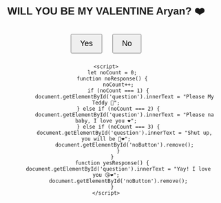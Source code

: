<!DOCTYPE html>
<html lang="en">
<head>
    <meta charset="UTF-8">
    <meta name="viewport" content="width=device-width, initial-scale=1.0">
    <title>Valentine Proposal</title>
    <style>
        body {
            text-align: center;
            font-family: Arial, sans-serif;
            margin-top: 100px;
        }
        #question {
            font-size: 24px;
            margin-bottom: 20px;
        }
        button {
            font-size: 18px;
            padding: 10px 20px;
            margin: 10px;
            cursor: pointer;
        }
    </style>
</head>
<body>
    <h1 id="question">WILL YOU BE MY VALENTINE Aryan? ❤️</h1>
    <button onclick="yesResponse()">Yes</button>
    <button id="noButton" onclick="noResponse()">No</button>

    <script>
        let noCount = 0;
        function noResponse() {
            noCount++;
            if (noCount === 1) {
                document.getElementById('question').innerText = "Please My Teddy 🙏";
            } else if (noCount === 2) {
                document.getElementById('question').innerText = "Please na baby, I love you ❤️";
            } else if (noCount === 3) {
                document.getElementById('question').innerText = "Shut up, you will be 😤❤️";
                document.getElementById('noButton').remove();
            }
        }
        function yesResponse() {
            document.getElementById('question').innerText = "Yay! I love you 😘❤️";
            document.getElementById('noButton').remove();
        }
    </script>
</body>
</html>
